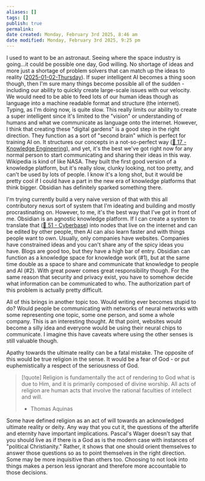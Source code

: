 ```yaml
---
aliases: []
tags: []
publish: true
permalink:
date created: Monday, February 3rd 2025, 8:46 am
date modified: Monday, February 3rd 2025, 9:25 pm
---
```


I used to want to be an astronaut.  Seeing where the space industry is going...it could be possible one day, God willing.  No shortage of ideas and more just a shortage of problem solvers that can match up the ideas to reality ([2025-01-02-Thursday](../../01/2025-01-02-Thursday/2025-01-02-Thursday.md)).  If super intelligent AI becomes a thing soon though, then I'm sure many things become possible all of the sudden - including our ability to quickly create large-scale issues with our velocity.  We would need to be able to feed lots of our human ideas though as language into a machine readable format and structure (the internet).  Typing, as I'm doing now, is quite slow.  This really limits our ability to create a super intelligent since it's limited to the "vision" or understanding of humans and what we communicate as language onto the internet.  However, I think that creating these "digital gardens" is a good step in the right direction.  They function as a sort of "second brain" which is perfect for training AI on.  It structures our concepts in a not-so-perfect way ([📁 17 - Knowledge Engineering](../../../../📁%2017%20-%20Knowledge%20Engineering/📁%2017%20-%20Knowledge%20Engineering.md)), and yet, it's the best we've got right now for any normal person to start communicating and sharing their ideas in this way.  Wikipedia is kind of like NASA.  They built the first good version of a knowledge platform, but it's really slow, clunky looking, not too pretty, and can't be used by lots of people.  I know it's a long shot, but it would be pretty cool if I could have a part in the new era of knowledge platforms that think bigger.  Obsidian has definitely sparked something there.

I'm trying currently build a very naive version of that with this all contributory nexus sort of system that I'm ideating and building and mostly procrastinating on.  However, to me, it's the best way that I've got in front of me.  Obsidian is an agnostic knowledge platform.  If I can create a system to translate that ([📁 51 - Cyberbase](../../../../📁%2051%20-%20Cyberbase/📁%2051%20-%20Cyberbase.md)) into nodes that live on the internet and can be edited by other people, then AI can also learn faster and with things people want to own.  Usually, only companies have websites.  Companies have constrained ideas and you can't share any of the spicy ideas you have.  Blogs are good too, but they have a high bar of entry.  Obsidian can function as a knowledge space for knowledge work (#1), but at the same time double as a space to share and communicate that knowledge to people and AI (#2).  With great power comes great responsibility though.  For the same reason that security and privacy exist, you have to somehow decide what information can be communicated to who.  The authorization part of this problem is actually pretty difficult.  

All of this brings in another topic too.  Would writing ever becomes stupid to do?  Would people be communicating with networks of neural networks with some representing one topic, some one person, and some a whole company.  This is an interesting thought.  At that point, websites would become a silly idea and everyone would be using their neural chips to communicate.  I imagine this have caveats where using the other senses is still valuable though.  

Apathy towards the ultimate reality can be a fatal mistake.  The opposite of this would be true religion in the sense.  It would be a fear of God - or put euphemistically a respect of the seriousness of God.

> [!quote] Religion is fundamentally the act of rendering to God what is due to Him, and it is primarily composed of divine worship. All acts of religion are human acts that involve the rational faculties of intellect and will.
> 
> - Thomas Aquinas

Some have defined religion as an act of will towards an acknowledged ultimate reality or deity.  Any way that you cut it, the questions of the afterlife and eternity have important implications.  Pascal's Wager doesn't say that you should live as if there is a God as is the modern case with instances of "political Christianity."  Rather, it shows that one should orient themselves to answer those questions so as to point themselves in the right direction.  Some may be more inquisitive than others too.  Choosing to not look into things makes a person less ignorant and therefore more accountable to those decisions.  


